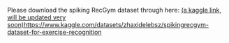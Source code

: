 Please download the spiking RecGym dataset through here:
[(a kaggle link, will be updated very soon)](https://www.kaggle.com/datasets/zhaxidelebsz/spikingrecgym-dataset-for-exercise-recognition)https://www.kaggle.com/datasets/zhaxidelebsz/spikingrecgym-dataset-for-exercise-recognition
